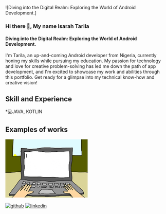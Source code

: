 ![Diving into the Digital Realm: Exploring the World of Android Development.]
### Hi there 👋, My name Isarah Tarila
#### Diving into the Digital Realm: Exploring the World of Android Development.
I'm Tarila, an up-and-coming Android developer from Nigeria, currently honing my skills while pursuing my education. My passion for technology and love for creative problem-solving has led me down the path of app development, and I'm excited to showcase my work and abilities through this portfolio. Get ready for a glimpse into my technical know-how and creative vision!

## Skill and Experience
*💻JAVA, KOTLIN

## Examples of works
<img src="https://github.com/IsarahTarila1/IsarahTarila1/blob/main/computer.gif" width="256" image/>

[<img src='https://cdn.jsdelivr.net/npm/simple-icons@3.0.1/icons/github.svg' alt='github' height='40'>](https://github.com/IsarahTarila1)  [<img src='https://cdn.jsdelivr.net/npm/simple-icons@3.0.1/icons/linkedin.svg' alt='linkedin' height='40'>](https://www.linkedin.com/in/TarilaIsarah/)  
